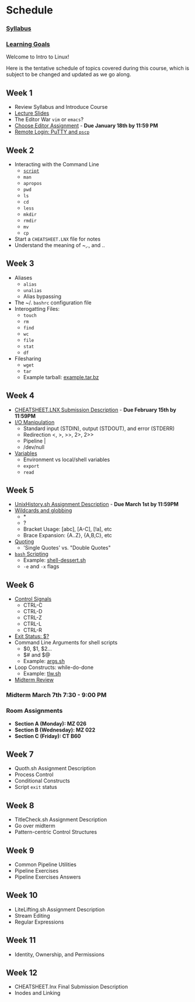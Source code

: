 
# Schedule

### [Syllabus](https://kellyn-larson.github.io/csci_274_syllabus.pdf)       
### [Learning Goals](https://kellyn-larson.github.io/learning-goals.txt)

Welcome to Intro to Linux! 

Here is the tentative schedule of topics covered during this course, which is subject to be changed and updated as we go along. 

## Week 1 

- Review Syllabus and Introduce Course
- [Lecture Slides](https://kellyn-larson.github.io/01_lecture1.pdf)
- The Editor War `vim` or `emacs`?
- [Choose Editor Assignment](https://kellyn-larson.github.io/chooseEditor.txt) - **Due January 18th by 11:59 PM**
- [Remote Login: PuTTY and `pscp`](https://kellyn-larson.github.io/remote_login.txt)


## Week 2 
- Interacting with the Command Line
   * [`script`](https://kellyn-larson.github.io/script.txt)
   * `man`
   * `apropos`
   * `pwd`
   * `ls`
   * `cd`
   * `less`
   * `mkdir`
   * `rmdir`
   * `mv`
   * `cp`
- Start a `CHEATSHEET.LNX` file for notes
- Understand the meaning of ~,., and ..

## Week 3 
- Aliases
   * `alias`
   * `unalias`
   * Alias bypassing
- The ~/. `bashrc` configuration file
- Interogatting Files:
   * `touch`
   * `rm`
   * `find`
   * `wc`
   * `file`
   * `stat`
   * `df`
- Filesharing
   * `wget`
   * `tar`
   * Example tarball: [example.tar.bz](https://kellyn-larson.github.io/example.tar.bz)
 
## Week 4 
 - [CHEATSHEET.LNX Submission Description](https://kellyn-larson.github.io/cheatsheetsubmission.txt) - **Due February 15th by 11:59PM**
 - [I/O Manipulation](https://kellyn-larson.github.io/IONotes.txt)
     * Standard input (STDIN), output (STDOUT), and error (STDERR)
     * Redirection <, >, >>, 2>, 2>>
     * Pipeline \| 
     * /dev/null
 - [Variables](https://kellyn-larson.github.io/VariablesNotes.txt)
     * Environment vs local/shell variables
     * `export`
     * `read`
 
## Week 5 
 - [UnixHistory.sh Assignment Description](https://kellyn-larson.github.io/UnixHistoryDescription.txt) - **Due March 1st by 11:59PM**
 - [Wildcards and globbing](https://kellyn-larson.github.io/WildCardNotes.txt)
     * \*
     * ?
     * Bracket Usage: [abc], [A-C], [!a], etc
     * Brace Expansion: {A..Z}, {A,B,C}, etc
 - [Quoting](https://kellyn-larson.github.io/quotes-rules.txt)
     * 'Single Quotes' vs. "Double Quotes"
 - [`bash` Scripting](http://tldp.org/LDP/abs/html/)
     * Example: [shell-dessert.sh](https://kellyn-larson.github.io/shell-dessert.sh)
     * `-e` and `-x` flags

 
## Week 6 
 - [Control Signals](https://ss64.com/bash/syntax-keyboard.html)
      * CTRL-C
      * CTRL-D
      * CTRL-Z
      * CTRL-L
      * CTRL-R
 - [Exit Status: $?](https://bash.cyberciti.biz/guide/The_exit_status_of_a_command)
 - Command Line Arguments for shell scripts
      * $0, $1, $2...
      * $# and $@
      * Example: [args.sh](https://kellyn-larson.github.io/args.sh)
 - Loop Constructs: while-do-done
      * Example: [tlw.sh](https://kellyn-larson.github.io/tlw.sh)
 - [Midterm Review](https://kellyn-larson.github.io/midterm-review.txt)
 
### Midterm March 7th 7:30 - 9:00 PM
### Room Assignments
  - **Section A (Monday): MZ 026**
  - **Section B (Wednesday): MZ 022**
  - **Section C (Friday): CT B60**
 
## Week 7 
 - Quoth.sh Assignment Description
 - Process Control 
 - Conditional Constructs 
 - Script `exit` status 
 
## Week 8 
 - TitleCheck.sh Assignment Description
 - Go over midterm 
 - Pattern-centric Control Structures
 
## Week 9 
 - Common Pipeline Utilities
 - Pipeline Exercises
 - Pipeline Exercises Answers
 
## Week 10 
 - LiteLifting.sh Assignment Description
 - Stream Editing
 - Regular Expressions
 
## Week 11  
 - Identity, Ownership, and Permissions
 
## Week 12 
 - CHEATSHEET.lnx Final Submission Description
 - Inodes and Linking
